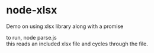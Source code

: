 # node-xlsx
Demo on using xlsx library along with a promise

to run, 
node parse.js <br/>
this reads an included xlsx file and cycles through the file.

